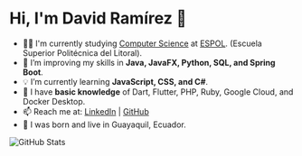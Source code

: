 # Hi, I'm David Ramírez 👋



- 👨‍💻 I'm currently studying [Computer Science](https://www.fiec.espol.edu.ec/es/carreras-de-grado/computacion) at [ESPOL](https://www.espol.edu.ec/). (Escuela Superior Politécnica del Litoral). 
- 🔩 I’m improving my skills in **Java, JavaFX, Python, SQL, and Spring Boot**.  
- 💡 I’m currently learning **JavaScript, CSS, and C#**.  
- 🧐 I have **basic knowledge** of Dart, Flutter, PHP, Ruby, Google Cloud, and Docker Desktop.  
- 📫 Reach me at: [LinkedIn](https://www.linkedin.com/in/ders0214/) | [GitHub](https://github.com/DERS0214)
- 📍 I was born and live in Guayaquil, Ecuador.


![GitHub Stats](https://github-readme-stats.vercel.app/api?username=DERS0214&show_icons=true&theme=tokyonight&count_private=true)
